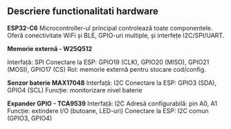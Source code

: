 ## Descriere functionalitati hardware
**ESP32-C6**
Microcontroller-ul principal controlează toate componentele. Oferă conectivitate WiFi și BLE, GPIO-uri multiple, și interfețe I2C/SPI/UART.

**Memorie externă - W25Q512**

Interfață: SPI
Conectare la ESP: GPIO19 (CLK), GPIO20 (MISO), GPIO21 (MOSI), GPIO17 (CS)
Rol: memorie externă pentru stocare cod/config.

**Senzor baterie MAX17048**
Interfață: I2C
Conectare la ESP: GPIO3 (SDA), GPIO4 (SCL)
Funcție: monitorizare nivel baterie

**Expander GPIO - TCA9539**
Interfață: I2C
Adresă configurabilă: pin A0, A1
Funcție: extindere I/O (butoane, LED-uri)
Conectare la ESP: I2C comun (GPIO3, GPIO4)
